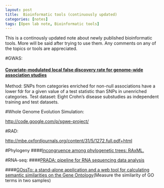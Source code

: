 ```yaml
---
layout: post
title:  Bioinformatic tools (continuously updated)
categories: [notes]
tags: [Open lab note, Bioinformatic tools]
---
```

This is a continously updated note about newly published bioinformatic tools. More will be said after trying to use them. Any comments on any of the topics or tools are appreciated.

#GWAS:

#### [Covariate-modulated local false discovery rate for genome-wide association studies](http://bioinformatics.oxfordjournals.org/content/30/15/2098.abstract.html?etoc) 
Method: SNPs from categories enriched for non-null associations have a lower fdr for a given value of a test statistic than SNPs in unenriched categories.
Test dataset: Eight Crohn’s disease substudies as independent training and test datasets.


#Whole Genome Evolution Simulation: 

http://code.google.com/p/sgwe-project/

#RAD: 

http://mbe.oxfordjournals.org/content/31/5/1272.full.pdf+html

#Phylogeny
####[Incongruence among phylogenetic trees: RAxML.](http://mbe.oxfordjournals.org/content/31/5/1261.abstract.html?etoc)


#RNA-seq:
####[PRADA: pipeline for RNA sequencing data analysis](http://bioinformatics.oxfordjournals.org/content/30/15/2224.abstract.html?etoc)

####[GOssTo: a stand-alone application and a web tool for calculating semantic similarities on the Gene Ontology](http://bioinformatics.oxfordjournals.org/content/30/15/2235.abstract.html?etoc)(Measure the similarity of GO terms in two samples)